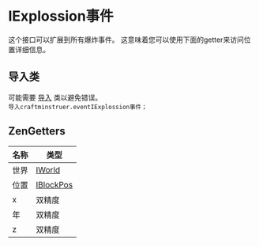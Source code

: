 # IExplossion事件

这个接口可以扩展到所有爆炸事件。 这意味着您可以使用下面的getter来访问位置详细信息。

## 导入类
可能需要 [导入](/AdvancedFunctions/Import/) 类以避免错误。  
`导入craftminstruer.eventIExplossion事件；`

## ZenGetters

| 名称 | 类型                                     |
| -- | -------------------------------------- |
| 世界 | [IWorld](/Vanilla/World/IWorld/)       |
| 位置 | [IBlockPos](/Vanilla/World/IBlockPos/) |
| x  | 双精度                                    |
| 年  | 双精度                                    |
| z  | 双精度                                    |
